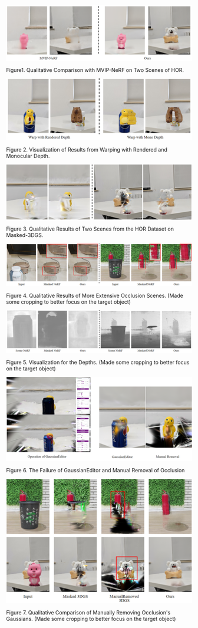 ![image-20250331114938584](./README.assets/image-20250331114938584.png)

Figure1. Qualitative Comparison with MVIP-NeRF on Two Scenes of HOR.



![image-20250331143156047](./README.assets/image-20250331143156047.png)

Figure 2. Visualization of Results from Warping with Rendered and Monocular Depth.



![image-20250331222329800](./README.assets/image-20250331222329800.png)

Figure 3. Qualitative Results of Two Scenes from the HOR Dataset on Masked-3DGS.



![image-20250331172735956](./README.assets/image-20250331172735956.png)

Figure 4.  Qualitative Results of More Extensive Occlusion Scenes. (Made some cropping to better focus on the target object)



![image-20250331232311729](./README.assets/image-20250331232311729.png)

Figure 5. Visualization for the Depths. (Made some cropping to better focus on the target object)

![image-20250408012942167](./README.assets/image-20250408012942167.png)

Figure 6. The Failure of GaussianEditor and Manual Removal of Occlusion



![image-20250408011407302](./README.assets/image-20250408011407302.png)

Figure 7.  Qualitative Comparison of Manually Removing Occlusion's Gaussians. (Made some cropping to better focus on the target object)